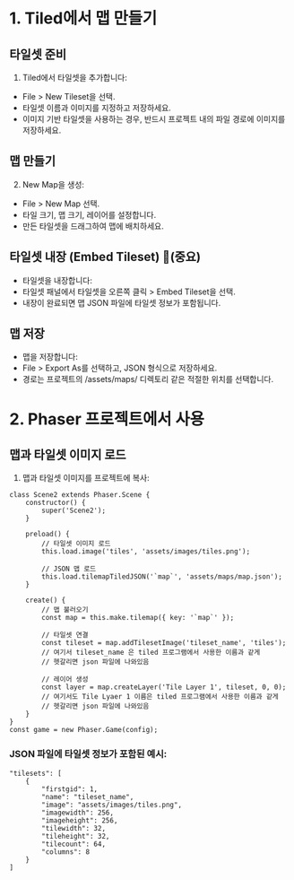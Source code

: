 # 1. Tiled에서 맵 만들기
## 타일셋 준비
1. Tiled에서 타일셋을 추가합니다:
- File > New Tileset을 선택.
- 타일셋 이름과 이미지를 지정하고 저장하세요.
-  이미지 기반 타일셋을 사용하는 경우, 반드시 프로젝트 내의 파일 경로에 이미지를 저장하세요.
## 맵 만들기
2. New Map을 생성:
- File > New Map 선택.
- 타일 크기, 맵 크기, 레이어를 설정합니다.
- 만든 타일셋을 드래그하여 맵에 배치하세요.
## 타일셋 내장 (Embed Tileset) 📍(중요)
- 타일셋을 내장합니다:
- 타일셋 패널에서 타일셋을 오른쪽 클릭 > Embed Tileset을 선택.
- 내장이 완료되면 맵 JSON 파일에 타일셋 정보가 포함됩니다.
## 맵 저장
- 맵을 저장합니다:
- File > Export As를 선택하고, JSON 형식으로 저장하세요.
- 경로는 프로젝트의 /assets/maps/ 디렉토리 같은 적절한 위치를 선택합니다.


# 2. Phaser 프로젝트에서 사용
## 맵과 타일셋 이미지 로드
1. 맵과 타일셋 이미지를 프로젝트에 복사:
```
class Scene2 extends Phaser.Scene {
    constructor() {
        super('Scene2');
    }

    preload() {
        // 타일셋 이미지 로드
        this.load.image('tiles', 'assets/images/tiles.png');

        // JSON 맵 로드
        this.load.tilemapTiledJSON('`map`', 'assets/maps/map.json');
    }

    create() {
        // 맵 불러오기
        const map = this.make.tilemap({ key: '`map`' });

        // 타일셋 연결
        const tileset = map.addTilesetImage('tileset_name', 'tiles');
        // 여기서 tileset_name 은 tiled 프로그램에서 사용한 이름과 같게
        // 헷갈리면 json 파일에 나와있음

        // 레이어 생성
        const layer = map.createLayer('Tile Layer 1', tileset, 0, 0);
        // 여기서도 Tile Lyaer 1 이름은 tiled 프로그램에서 사용한 이름과 같게
        // 헷갈리면 json 파일에 나와있음
    }
}
const game = new Phaser.Game(config);
```
### JSON 파일에 타일셋 정보가 포함된 예시:
```
"tilesets": [
    {
        "firstgid": 1,
        "name": "tileset_name",
        "image": "assets/images/tiles.png",
        "imagewidth": 256,
        "imageheight": 256,
        "tilewidth": 32,
        "tileheight": 32,
        "tilecount": 64,
        "columns": 8
    }
]
```
